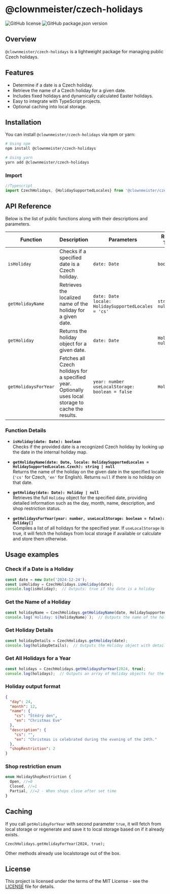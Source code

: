 # @clownmeister/czech-holidays

![GitHub license](https://img.shields.io/github/license/clownmeister/czech-holidays?style=flat-square)
![GitHub package.json version](https://img.shields.io/github/package-json/v/clownmeister/czech-holidays?style=flat-square)

## Overview

`@clownmeister/czech-holidays` is a lightweight package for managing public Czech holidays.

## Features

- Determine if a date is a Czech holiday.
- Retrieve the name of a Czech holiday for a given date.
- Includes fixed holidays and dynamically calculated Easter holidays.
- Easy to integrate with TypeScript projects.
- Optional caching into local storage.

## Installation

You can install `@clownmeister/czech-holidays` via npm or yarn:

```bash
# Using npm
npm install @clownmeister/czech-holidays

# Using yarn
yarn add @clownmeister/czech-holidays
```

### Import

```typescript
//Typescript
import CzechHolidays, {HolidaySupportedLocales} from '@clownmeister/czech-holidays';
```



## API Reference

Below is the list of public functions along with their descriptions and parameters.

| Function             | Description                                                                                          | Parameters                                                | Return Type       |
|----------------------|------------------------------------------------------------------------------------------------------|-----------------------------------------------------------|-------------------|
| `isHoliday`          | Checks if a specified date is a Czech holiday.                                                       | `date: Date`                                              | `boolean`         |
| `getHolidayName`     | Retrieves the localized name of the holiday for a given date.                                        | `date: Date`<br/>`locale: HolidaySupportedLocales = 'cs'` | `string \| null`  |
| `getHoliday`         | Returns the holiday object for a given date.                                                         | `date: Date`                                              | `Holiday \| null` |
| `getHolidaysForYear` | Fetches all Czech holidays for a specified year. Optionally uses local storage to cache the results. | `year: number`<br/>`useLocalStorage: boolean = false`     | `Holiday[]`       |

### Function Details

- **`isHoliday(date: Date): boolean`**  
  Checks if the provided date is a recognized Czech holiday by looking up the date in the internal holiday map.

- **`getHolidayName(date: Date, locale: HolidaySupportedLocales = HolidaySupportedLocales.Czech): string | null`**  
  Returns the name of the holiday on the given date in the specified locale (`'cs'` for Czech, `'en'` for English).
  Returns `null` if there is no holiday on that date.

- **`getHoliday(date: Date): Holiday | null`**  
  Retrieves the full `Holiday` object for the specified date, providing detailed information such as the day, month,
  name, description, and shop restriction status.

- **`getHolidaysForYear(year: number, useLocalStorage: boolean = false): Holiday[]`**  
  Compiles a list of all holidays for the specified year. If `useLocalStorage` is true, it will fetch the holidays from
  local storage if available or calculate and store them otherwise.

## Usage examples

### Check if a Date is a Holiday

```typescript
const date = new Date('2024-12-24');
const isHoliday = CzechHolidays.isHoliday(date);
console.log(isHoliday);  // Outputs: true if the date is a holiday
```

### Get the Name of a Holiday

```typescript
const holidayName = CzechHolidays.getHolidayName(date, HolidaySupportedLocales.English);
console.log(`Holiday: ${holidayName}`);  // Outputs the name of the holiday if it's a holiday
```

### Get Holiday Details

```typescript
const holidayDetails = CzechHolidays.getHoliday(date);
console.log(holidayDetails);  // Outputs the Holiday object with details
```

### Get All Holidays for a Year

```typescript
const holidays = CzechHolidays.getHolidaysForYear(2024, true);
console.log(holidays);  // Outputs an array of Holiday objects for the year 2024
```

### Holiday output format

```json
{
  "day": 24,
  "month": 12,
  "name": {
    "cs": "Štědrý den",
    "en": "Christmas Eve"
  },
  "description": {
    "cs": "",
    "en": "Christmas is celebrated during the evening of the 24th."
  },
  "shopRestriction": 2
}
```

### Shop restriction enum

```typescript
enum HolidayShopRestriction {
  Open, //=0
  Closed, //=1
  Partial, //=2 - When shops close after set time
}
```

## Caching

If you call `getHolidayForYear` with second parameter `true`,
it will fetch from local storage or regenerate
and save it to local storage based on if it already exists.

`CzechHolidays.getHolidayForYear(2024, true);`

Other methods already use localstorage out of the box.

## License

This project is licensed under the terms of the MIT License - see the [LICENSE](./LICENSE.md) file for details.
